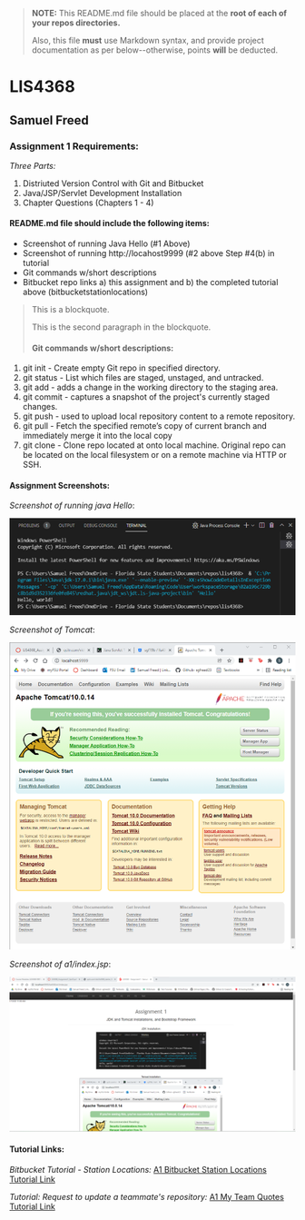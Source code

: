 > **NOTE:** This README.md file should be placed at the **root of each of your repos directories.**
>
>Also, this file **must** use Markdown syntax, and provide project documentation as per below--otherwise, points **will** be deducted.
>

# LIS4368

## Samuel Freed

### Assignment 1 Requirements:

*Three Parts:*

1. Distriuted Version Control with Git and Bitbucket
2. Java/JSP/Servlet Development Installation
3. Chapter Questions (Chapters 1 - 4)

#### README.md file should include the following items:

* Screenshot of running Java Hello (#1 Above)
* Screenshot of running http://locahost9999 (#2 above Step #4(b) in tutorial
* Git commands w/short descriptions
* Bitbucket repo links a) this assignment and b) the completed tutorial above (bitbucketstationlocations)

> This is a blockquote.
> 
> This is the second paragraph in the blockquote.
>
> #### Git commands w/short descriptions:

1. git init - Create empty Git repo in specified directory.
2. git status - List which files are staged, unstaged, and untracked.
3. git add - adds a change in the working directory to the staging area.
4. git commit - captures a snapshot of the project's currently staged changes.
5. git push - used to upload local repository content to a remote repository.
6. git pull - Fetch the specified remote’s copy of current branch and
immediately merge it into the local copy
7. git clone - Clone repo located at <repo> onto local machine. Original repo can be
located on the local filesystem or on a remote machine via HTTP or SSH.

#### Assignment Screenshots:

*Screenshot of running java Hello*:

![JDK Installation Screenshot](img/jdk_install.png)

*Screenshot of Tomcat*:

![Tomcat Installation Screenshot](img/tomcat_install.png)

*Screenshot of a1/index.jsp*:

![a1/index.jsp  Screenshot](img/index.png)

#### Tutorial Links:

*Bitbucket Tutorial - Station Locations:*
[A1 Bitbucket Station Locations Tutorial Link](https://bitbucket.org/username/bitbucketstationlocations/ "Bitbucket Station Locations")

*Tutorial: Request to update a teammate's repository:*
[A1 My Team Quotes Tutorial Link](https://bitbucket.org/username/myteamquotes/ "My Team Quotes Tutorial")
